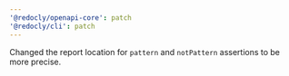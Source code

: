 ```yaml
---
'@redocly/openapi-core': patch
'@redocly/cli': patch
---
```


Changed the report location for `pattern` and `notPattern` assertions to be more precise.
